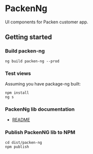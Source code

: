 # PackenNg

UI components for Packen customer app.

## Getting started

### Build packen-ng

``` 
ng build packen-ng --prod
```

### Test views

Assuming you have package-ng built:

```
npm install
ng s
```

### PackenNg lib documentation

* [README](./projects/packen-ng/README.md)

### Publish PackenNG lib to NPM

``` 
cd dist/packen-ng
npm publish
```
